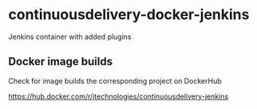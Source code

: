 # continuousdelivery-docker-jenkins
Jenkins container with added plugins

## Docker image builds
Check for image builds the corresponding project on DockerHub
 
<https://hub.docker.com/r/jtechnologies/continuousdelivery-jenkins>

